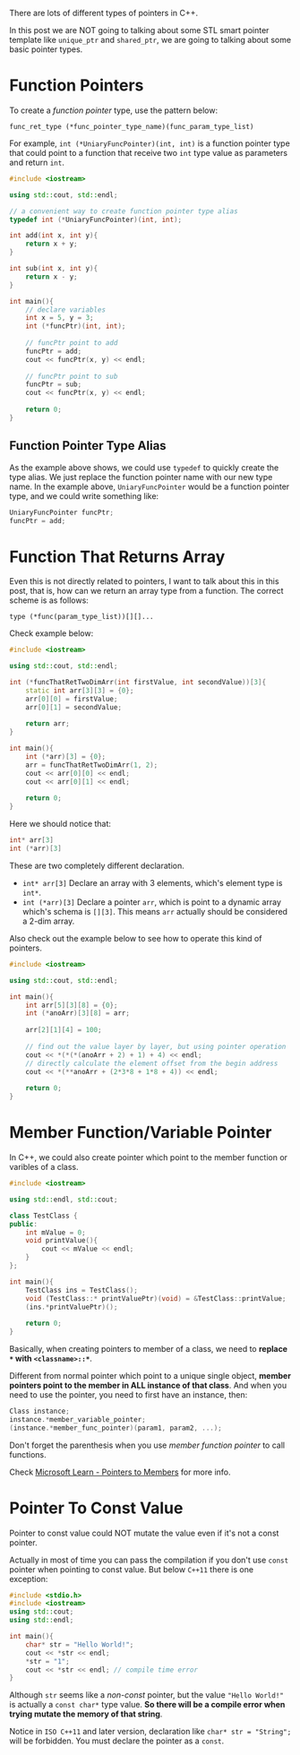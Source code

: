There are lots of different types of pointers in C++.

In this post we are NOT going to talking about some STL smart pointer template like `unique_ptr` and `shared_ptr`, we are going to talking about some basic pointer types.

# Function Pointers

To create a _function pointer_ type, use the pattern below:

```
func_ret_type (*func_pointer_type_name)(func_param_type_list)
```

For example, `int (*UniaryFuncPointer)(int, int)` is a function pointer type that could point to a function that receive two `int` type value as parameters and return `int`.

```cpp
#include <iostream>

using std::cout, std::endl;

// a convenient way to create function pointer type alias
typedef int (*UniaryFuncPointer)(int, int);

int add(int x, int y){
    return x + y;
}

int sub(int x, int y){
    return x - y;
}

int main(){
    // declare variables
    int x = 5, y = 3;
    int (*funcPtr)(int, int);
    
    // funcPtr point to add
    funcPtr = add;
    cout << funcPtr(x, y) << endl;
    
    // funcPtr point to sub
    funcPtr = sub;
    cout << funcPtr(x, y) << endl;
    
    return 0;
}
```

## Function Pointer Type Alias

As the example above shows, we could use `typedef` to quickly create the type alias. We just replace the function pointer name with our new type name. In the example above, `UniaryFuncPointer` would be a function pointer type, and we could write something like: 

```cpp
UniaryFuncPointer funcPtr;
funcPtr = add;
```

# Function That Returns Array

Even this is not directly related to pointers, I want to talk about this in this post, that is, how can we return an array type from a function. The correct scheme is as follows:

```
type (*func(param_type_list))[][]...
```

Check example below:

```cpp
#include <iostream>

using std::cout, std::endl;

int (*funcThatRetTwoDimArr(int firstValue, int secondValue))[3]{
    static int arr[3][3] = {0};
    arr[0][0] = firstValue;
    arr[0][1] = secondValue;
    
    return arr;
}

int main(){
    int (*arr)[3] = {0};
    arr = funcThatRetTwoDimArr(1, 2);
    cout << arr[0][0] << endl;
    cout << arr[0][1] << endl;
    
    return 0;
}
```

Here we should notice that:

```cpp
int* arr[3]
int (*arr)[3]
```

These are two completely different declaration.

- `int* arr[3]` Declare an array with 3 elements, which's element type is `int*`.
- `int (*arr)[3]` Declare a pointer `arr`, which is point to a dynamic array which's schema is `[][3]`. This means `arr` actually should be considered a 2-dim array.

Also check out the example below to see how to operate this kind of pointers.

```cpp
#include <iostream>

using std::cout, std::endl;

int main(){
    int arr[5][3][8] = {0};
    int (*anoArr)[3][8] = arr;
    
    arr[2][1][4] = 100;
    
    // find out the value layer by layer, but using pointer operation
    cout << *(*(*(anoArr + 2) + 1) + 4) << endl;
    // directly calculate the element offset from the begin address
    cout << *(**anoArr + (2*3*8 + 1*8 + 4)) << endl;
    
    return 0;
}
```

# Member Function/Variable Pointer

In C++, we could also create pointer which point to the member function or varibles of a class.

```cpp
#include <iostream>

using std::endl, std::cout;

class TestClass {
public:
    int mValue = 0;
    void printValue(){
        cout << mValue << endl;
    }
};

int main(){
    TestClass ins = TestClass();
    void (TestClass::* printValuePtr)(void) = &TestClass::printValue;
    (ins.*printValuePtr)();
    
    return 0;
}
```

Basically, when creating pointers to member of a class, we need to **replace `*` with `<classname>::*`**.

Different from normal pointer which point to a unique single object, **member pointers point to the member in ALL instance of that class**. And when you need to use the pointer, you need to first have an instance, then:

```cpp
Class instance;
instance.*member_variable_pointer;
(instance.*member_func_pointer)(param1, param2, ...);
```

Don't forget the parenthesis when you use _member function pointer_ to call functions.

Check [Microsoft Learn - Pointers to Members](https://learn.microsoft.com/en-us/cpp/cpp/pointers-to-members?view=msvc-170) for more info.

# Pointer To Const Value

Pointer to const value could NOT mutate the value even if it's not a const pointer.

Actually in most of time you can pass the compilation if you don't use `const` pointer when pointing to const value. But below `C++11` there is one exception:

```cpp
#include <stdio.h>
#include <iostream>
using std::cout;
using std::endl;

int main(){
    char* str = "Hello World!";
    cout << *str << endl;
    *str = "1";
    cout << *str << endl; // compile time error
}
```

Although `str` seems like a _non-const_ pointer, but the value `"Hello World!"` is actually a `const char*` type value. **So there will be a compile error when trying mutate the memory of that string**.

Notice in `ISO C++11` and later version, declaration like `char* str = "String";` will be forbidden. You must declare the pointer as a `const`.